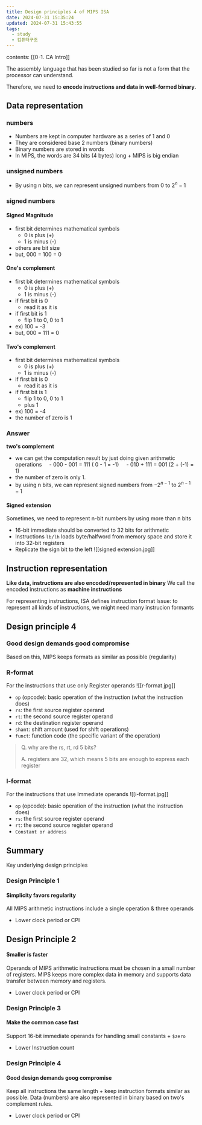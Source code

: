 ```yaml
---
title: Design principles 4 of MIPS ISA
date: 2024-07-31 15:35:24
updated: 2024-07-31 15:43:55
tags:
  - study
  - 컴퓨터구조
---
```

contents: [[0-1. CA Intro]]

The assembly language that has been studied so far is not a form that the processor can understand. 

Therefore, we need to **encode instructions and data in well-formed binary.**

## Data representation

### numbers
- Numbers are kept in computer hardware as a series of 1 and 0
- They are considered base 2 numbers (binary numbers)
- Binary numbers are stored in words
- In MIPS, the words are 34 bits (4 bytes) long + MIPS is big endian
### unsigned numbers
- By using n bits, we can represent unsigned numbers from 0 to $2^n-1$
### signed numbers
#### Signed Magnitude
- first bit determines mathematical symbols
	- 0 is plus (+)
	- 1 is minus (-)
- others are bit size
- but, 000 = 100 = 0
#### One's complement
- first bit determines mathematical symbols
	- 0 is plus (+)
	- 1 is minus (-)
- if first bit is 0
	- read it as it is
- if first bit is 1
	- flip 1 to 0, 0 to 1
- ex) 100 = -3
- but, 000 = 111 = 0
#### Two's complement
- first bit determines mathematical symbols
	- 0 is plus (+)
	- 1 is minus (-)
- if first bit is 0
	- read it as it is
- if first bit is 1
	- flip 1 to 0, 0 to 1
	- plus 1
- ex) 100 = -4
- the number of zero is 1
### Answer
**two's complement**  
- we can get the computation result by just doing given arithmetic operations
    - 000 - 001 = 111 ( 0 - 1 = -1)
    - 010 + 111 = 001 (2 + (-1) = 1)
- the number of zero is only 1.
- by using n bits, we can represent signed numbers from $-2^{n-1}$ to $2^{n-1}-1$
#### Signed extension
Sometimes, we need to represent n-bit numbers by using more than n bits
- 16-bit immediate should be converted to 32 bits for arithmetic
- Instructions `lb/lh` loads byte/halfword from memory space and store it into 32-bit registers
- Replicate the sign bit to the left
  ![[signed extension.jpg]]
## Instruction representation
**Like data, instructions are also encoded/represented in binary**
We call the encoded instructions as **machine instructions**

For representing instructions, ISA defines instruction format
Issue: to represent all kinds of instructions, we might need many instrucion formants
## Design principle 4
### Good design demands good compromise
Based on this, MIPS keeps formats as similar as possible (regularity)
### R-format
For the instructions that use only Register operands
![[r-format.jpg]]
- `op` (opcode): basic operation of the instruction (what the instruction does)
- `rs`: the first source register operand
- `rt`: the second source register operand
- `rd`: the destination register operand
- `shamt`: shift amount (used for shift operations)
- `funct`: function code (the specific variant of the operation)
>Q. why are the rs, rt, rd 5 bits? 
>
>A. registers are 32, which means 5 bits are enough to express each register

### I-format
For the instructions that use Immediate operands
![[i-format.jpg]]
- `op` (opcode): basic operation of the instruction (what the instruction does)
- `rs`: the first source register operand
- `rt`: the second source register operand
- `Constant or address`
## Summary
Key underlying design principles
### Design Principle 1
#### Simplicity favors regularity
All MIPS arithmetic instructions include a single operation & three operands
- Lower clock period or CPI

## Design Principle 2
#### Smaller is faster
Operands of MIPS arithmetic instructions must be chosen in a small number of registers.
MIPS keeps more complex data in memory and supports data transfer between memory and registers.
- Lower clock period or CPI
### Design Principle 3
#### Make the common case fast
Support 16-bit immediate operands for handling small constants + `$zero`
- Lower Instruction count
### Design Principle 4
#### Good design demands goog compromise
Keep all instructions the same length + keep instruction formats similar as possible. 
Data (numbers) are also represented in binary based on two's complement rules.
- Lower clock period or CPI